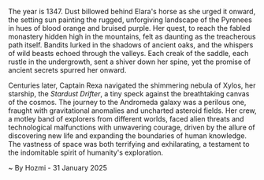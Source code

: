 
The year is 1347.  Dust billowed behind Elara's horse as she urged it onward, the setting sun painting the rugged, unforgiving landscape of the Pyrenees in hues of blood orange and bruised purple.  Her quest, to reach the fabled monastery hidden high in the mountains, felt as daunting as the treacherous path itself. Bandits lurked in the shadows of ancient oaks, and the whispers of wild beasts echoed through the valleys.  Each creak of the saddle, each rustle in the undergrowth, sent a shiver down her spine, yet the promise of ancient secrets spurred her onward.

Centuries later, Captain Rexa navigated the shimmering nebula of Xylos, her starship, the *Stardust Drifter*, a tiny speck against the breathtaking canvas of the cosmos.  The journey to the Andromeda galaxy was a perilous one, fraught with gravitational anomalies and uncharted asteroid fields.  Her crew, a motley band of explorers from different worlds, faced alien threats and technological malfunctions with unwavering courage, driven by the allure of discovering new life and expanding the boundaries of human knowledge.  The vastness of space was both terrifying and exhilarating, a testament to the indomitable spirit of humanity's exploration.

~ By Hozmi - 31 January 2025
